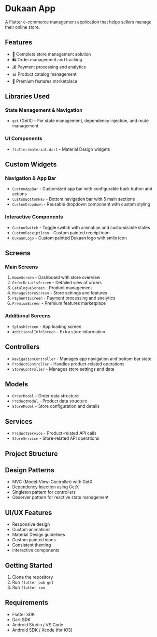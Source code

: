 # Dukaan App

A Flutter e-commerce management application that helps sellers manage their online store.

## Features

- 📱 Complete store management solution
- 🛍️ Order management and tracking
- 💰 Payment processing and analytics
- 📊 Product catalog management
- 🎨 Premium features marketplace

## Libraries Used

### State Management & Navigation
- `get` (GetX) - For state management, dependency injection, and route management

### UI Components
- `flutter/material.dart` - Material Design widgets

## Custom Widgets

### Navigation & App Bar
- `CustomAppBar` - Customized app bar with configurable back button and actions
- `CustomBottomNav` - Bottom navigation bar with 5 main sections
- `CustomDropdown` - Reusable dropdown component with custom styling

### Interactive Components
- `CustomSwitch` - Toggle switch with animation and customizable states
- `CustomReceiptIcon` - Custom painted receipt icon
- `DukaanLogo` - Custom painted Dukaan logo with smile icon

## Screens

### Main Screens
1. `HomeScreen` - Dashboard with store overview
2. `OrderDetailsScreen` - Detailed view of orders
3. `CatalogueScreen` - Product management
4. `ManageStoreScreen` - Store settings and features
5. `PaymentsScreen` - Payment processing and analytics
6. `PremiumScreen` - Premium features marketplace

### Additional Screens
- `SplashScreen` - App loading screen
- `AdditionalInfoScreen` - Extra store information

## Controllers

- `NavigationController` - Manages app navigation and bottom bar state
- `ProductController` - Handles product-related operations
- `StoreController` - Manages store settings and data

## Models

- `OrderModel` - Order data structure
- `ProductModel` - Product data structure
- `StoreModel` - Store configuration and details

## Services

- `ProductService` - Product-related API calls
- `StoreService` - Store-related API operations

## Project Structure

## Design Patterns

- MVC (Model-View-Controller) with GetX
- Dependency Injection using GetX
- Singleton pattern for controllers
- Observer pattern for reactive state management

## UI/UX Features

- Responsive design
- Custom animations
- Material Design guidelines
- Custom painted icons
- Consistent theming
- Interactive components

## Getting Started

1. Clone the repository
2. Run `flutter pub get`
3. Run `flutter run`

## Requirements

- Flutter SDK
- Dart SDK
- Android Studio / VS Code
- Android SDK / Xcode (for iOS)

